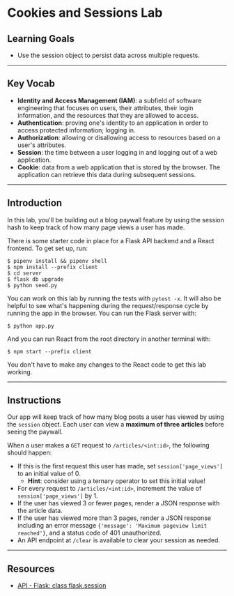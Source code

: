 # Cookies and Sessions Lab

## Learning Goals

- Use the session object to persist data across multiple requests.

***

## Key Vocab

- **Identity and Access Management (IAM)**: a subfield of software engineering that
  focuses on users, their attributes, their login information, and the resources
  that they are allowed to access.
- **Authentication**: proving one's identity to an application in order to
  access protected information; logging in.
- **Authorization**: allowing or disallowing access to resources based on a
  user's attributes.
- **Session**: the time between a user logging in and logging out of a web
  application.
- **Cookie**: data from a web application that is stored by the browser. The
  application can retrieve this data during subsequent sessions.

***

## Introduction

In this lab, you'll be building out a blog paywall feature by using the session
hash to keep track of how many page views a user has made.

There is some starter code in place for a Flask API backend and a React
frontend. To get set up, run:

```console
$ pipenv install && pipenv shell
$ npm install --prefix client
$ cd server
$ flask db upgrade
$ python seed.py
```

You can work on this lab by running the tests with `pytest -x`. It will also be
helpful to see what's happening during the request/response cycle by running the
app in the browser. You can run the Flask server with:

```console
$ python app.py
```

And you can run React from the root directory in another terminal with:

```console
$ npm start --prefix client
```

You don't have to make any changes to the React code to get this lab working.

***

## Instructions

Our app will keep track of how many blog posts a user has viewed by using the
`session` object. Each user can view a **maximum of three articles** before
seeing the paywall.

When a user makes a `GET` request to `/articles/<int:id>`, the following should
happen:

- If this is the first request this user has made, set `session['page_views']` to
  an initial value of 0.
  - **Hint**: consider using a ternary operator to set this initial value!
- For every request to `/articles/<int:id>`, increment the value of
  `session['page_views']` by 1.
- If the user has viewed 3 or fewer pages, render a JSON response with the
  article data.
- If the user has viewed more than 3 pages, render a JSON response including an
  error message `{'message': 'Maximum pageview limit reached'}`, and a status code
  of 401 unauthorized.
- An API endpoint at `/clear` is available to clear your session as needed.

***

## Resources

- [API - Flask: class flask.session](https://flask.palletsprojects.com/en/2.2.x/api/#flask.session)
